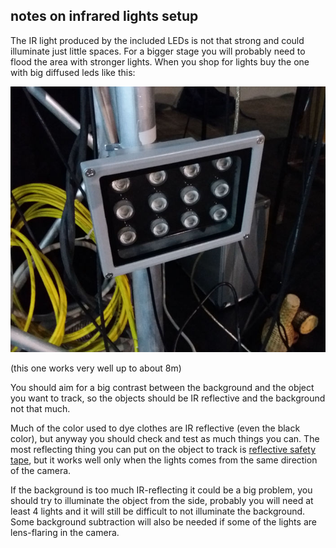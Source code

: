 
## notes on infrared lights setup

The IR light produced by the included LEDs is not that strong and could illuminate just little spaces. For a bigger stage you will probably need to flood the area with stronger lights. When you shop for lights buy the one with big diffused leds like this:
<p align="center">
  <img src="https://raw.githubusercontent.com/npisanti/ofxClayblocks/master/cb_ir_tracker/infrared/light.jpg" width="700">
</p>
(this one works very well up to about 8m)

You should aim for a big contrast between the background and the object you want to track, so the objects should be IR reflective and the background not that much. 

Much of the color used to dye clothes are IR reflective (even the black color), but anyway you should check and test as much things you can. The most reflecting thing you can put on the object to track is [reflective safety tape](https://www.google.com/search?q=reflective+safety+tape&client=firefox-b-ab&source=lnms&tbm=isch&sa=X&ved=0ahUKEwjFl63g48_eAhWsJsAKHVFuDxEQ_AUIEigB&biw=1280&bih=618), but it works well only when the lights comes from the same direction of the camera.

If the background is too much IR-reflecting it could be a big problem, you should try to illuminate the object from the side, probably you will need at least 4 lights and it will still be difficult to not illuminate the background. Some background subtraction will also be needed if some of the lights are lens-flaring in the camera.
